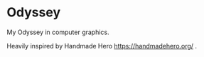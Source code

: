 # Odyssey
My Odyssey in computer graphics.

Heavily inspired by Handmade Hero https://handmadehero.org/ .